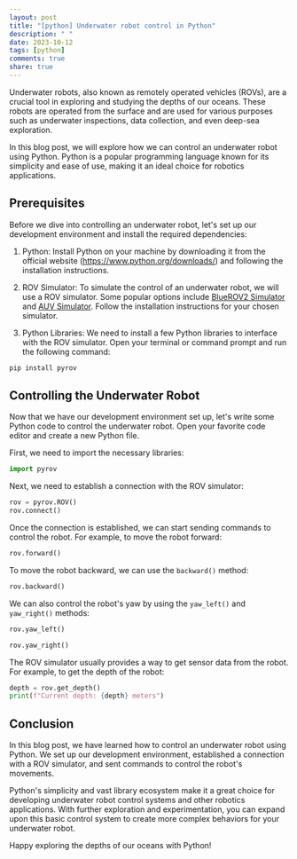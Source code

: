 ```yaml
---
layout: post
title: "[python] Underwater robot control in Python"
description: " "
date: 2023-10-12
tags: [python]
comments: true
share: true
---
```


Underwater robots, also known as remotely operated vehicles (ROVs), are a crucial tool in exploring and studying the depths of our oceans. These robots are operated from the surface and are used for various purposes such as underwater inspections, data collection, and even deep-sea exploration.

In this blog post, we will explore how we can control an underwater robot using Python. Python is a popular programming language known for its simplicity and ease of use, making it an ideal choice for robotics applications.

## Prerequisites

Before we dive into controlling an underwater robot, let's set up our development environment and install the required dependencies:

1. Python: Install Python on your machine by downloading it from the official website (https://www.python.org/downloads/) and following the installation instructions.

2. ROV Simulator: To simulate the control of an underwater robot, we will use a ROV simulator. Some popular options include [BlueROV2 Simulator](https://github.com/patrickfeltes/blueROV2_simulator) and [AUV Simulator](https://github.com/uuvsimulator/uuv_simulator). Follow the installation instructions for your chosen simulator.

3. Python Libraries: We need to install a few Python libraries to interface with the ROV simulator. Open your terminal or command prompt and run the following command:

```python
pip install pyrov
```

## Controlling the Underwater Robot

Now that we have our development environment set up, let's write some Python code to control the underwater robot. Open your favorite code editor and create a new Python file.

First, we need to import the necessary libraries:

```python
import pyrov
```

Next, we need to establish a connection with the ROV simulator:

```python
rov = pyrov.ROV()
rov.connect()
```

Once the connection is established, we can start sending commands to control the robot. For example, to move the robot forward:

```python
rov.forward()
```

To move the robot backward, we can use the `backward()` method:

```python
rov.backward()
```

We can also control the robot's yaw by using the `yaw_left()` and `yaw_right()` methods:

```python
rov.yaw_left()
```

```python
rov.yaw_right()
```

The ROV simulator usually provides a way to get sensor data from the robot. For example, to get the depth of the robot:

```python
depth = rov.get_depth()
print(f"Current depth: {depth} meters")
```

## Conclusion

In this blog post, we have learned how to control an underwater robot using Python. We set up our development environment, established a connection with a ROV simulator, and sent commands to control the robot's movements.

Python's simplicity and vast library ecosystem make it a great choice for developing underwater robot control systems and other robotics applications. With further exploration and experimentation, you can expand upon this basic control system to create more complex behaviors for your underwater robot.

Happy exploring the depths of our oceans with Python!